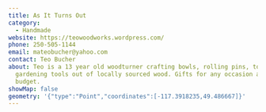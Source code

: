 ```yaml
---
title: As It Turns Out
category:
  - Handmade
website: https://teowoodworks.wordpress.com/
phone: 250-505-1144
email: mateobucher@yahoo.com
contact: Teo Bucher
about: Teo is a 13 year old woodturner crafting bowls, rolling pins, toys and
  gardening tools out of locally sourced wood. Gifts for any occasion and
  budget.
showMap: false
geometry: '{"type":"Point","coordinates":[-117.3918235,49.486667]}'
---
```

